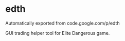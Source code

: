 # edth
Automatically exported from code.google.com/p/edth

GUI trading helper tool for Elite Dangerous game.
